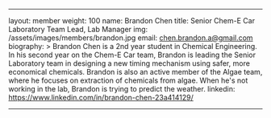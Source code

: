 ﻿---

layout: member
weight: 100
name: Brandon Chen
title: Senior Chem-E Car Laboratory Team Lead, Lab Manager
img: /assets/images/members/brandon.jpg
email: chen.brandon.a@gmail.com
biography: >
Brandon Chen is a 2nd year student in Chemical Engineering. In his second year on the Chem-E Car team, Brandon is leading the  Senior Laboratory team in designing a new timing mechanism using safer, more economical chemicals. Brandon is also an active member of the Algae team, where he focuses on extraction of chemicals from algae. When he's not working in the lab, Brandon is trying to predict the weather. 
linkedin: https://www.linkedin.com/in/brandon-chen-23a414129/

---